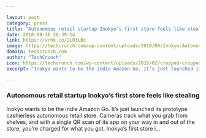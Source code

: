```yaml
---

layout: post
category: press
title: "Autonomous retail startup Inokyo’s first store feels like stealing"
date: 2018-08-16 20:39:14
link: https://vrhk.co/2L03LBc
image: https://techcrunch.com/wp-content/uploads/2018/08/Inokyo-Autonomous-Retail.png?w=753
domain: techcrunch.com
author: "TechCrunch"
icon: https://techcrunch.com/wp-content/uploads/2015/02/cropped-cropped-favicon-gradient.png?w=180
excerpt: "Inokyo wants to be the indie Amazon Go. It’s just launched its prototype cashierless autonomous retail store. Cameras track what you grab from shelves, and with a single QR scan of its app on your way in and out of the store, you’re charged for what you got. Inokyo‘s first store i…"

---
```


### Autonomous retail startup Inokyo’s first store feels like stealing

Inokyo wants to be the indie Amazon Go. It’s just launched its prototype cashierless autonomous retail store. Cameras track what you grab from shelves, and with a single QR scan of its app on your way in and out of the store, you’re charged for what you got. Inokyo‘s first store i…
